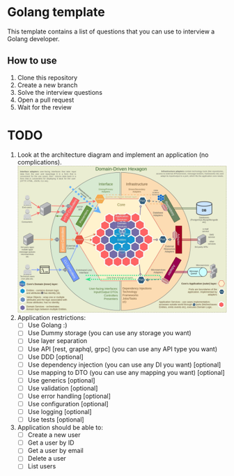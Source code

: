 # Golang template

This template contains a list of questions that you can use to interview a Golang developer.

## How to use

1. Clone this repository
2. Create a new branch
3. Solve the interview questions
4. Open a pull request
5. Wait for the review

# TODO

1. Look at the architecture diagram and implement an application (no complications).
   ![scheme.png](.etc/image/scheme.png)
2. Application restrictions:
    - [ ] Use Golang :)
    - [ ] Use Dummy storage (you can use any storage you want)
    - [ ] Use layer separation
    - [ ] Use API [rest, graphql, grpc] (you can use any API type you want)
    - [ ] Use DDD [optional]
    - [ ] Use dependency injection (you can use any DI you want) [optional]
    - [ ] Use mapping to DTO (you can use any mapping you want) [optional]
    - [ ] Use generics [optional]
    - [ ] Use validation [optional]
    - [ ] Use error handling [optional]
    - [ ] Use configuration [optional]
    - [ ] Use logging [optional]
    - [ ] Use tests [optional]
3. Application should be able to:
    - [ ] Create a new user
    - [ ] Get a user by ID
    - [ ] Get a user by email
    - [ ] Delete a user
    - [ ] List users
